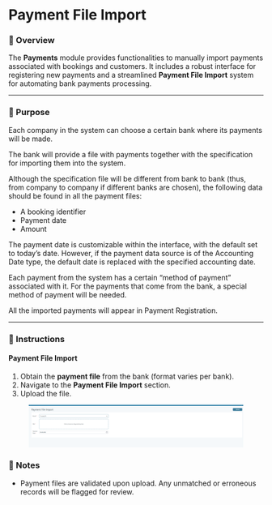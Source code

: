 # Payment File Import

### 📄 Overview

The **Payments** module provides functionalities to manually  import payments associated with bookings and customers. It includes a robust interface for registering new payments and a streamlined **Payment File Import** system for automating bank payments processing.

***

### 🎯 Purpose

Each company in the system can choose a certain bank where its payments will be made.

The bank will provide a file with payments together with the specification for importing them into the system.

Although the specification file will be different from bank to bank (thus, from company to company if different banks are chosen), the following data should be found in all the payment files:

* A booking identifier
* Payment date
* Amount

The payment date is customizable within the interface, with the default set to today’s date. However, if the payment data source is of the Accounting Date type, the default date is replaced with the specified accounting date.

Each payment from the system has a certain “method of payment” associated with it. For the payments that come from the bank, a special method of payment will be needed.

All the imported payments will appear in Payment Registration.

***

### 🧭 Instructions

#### &#x20;**Payment File Import**

1. Obtain the **payment file** from the bank (format varies per bank).
2. Navigate to the **Payment File Import** section.
3. Upload the file.

<figure><img src="../.gitbook/assets/image (2) (1) (1) (1) (1) (1) (1) (1) (1) (1) (1) (1) (1) (1).png" alt=""><figcaption></figcaption></figure>

### 📌 Notes

* Payment files are validated upon upload. Any unmatched or erroneous records will be flagged for review.



